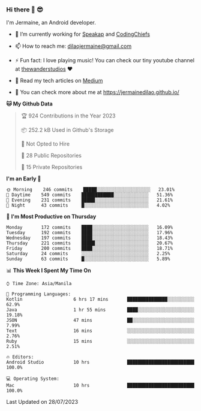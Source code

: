 ### Hi there 👋 😎
I'm Jermaine, an Android developer.

- 🔭 I’m currently working for [Speakap](https://www.speakap.com/) and [CodingChiefs](https://codingchiefs.com/en/)

- 📫 How to reach me: dilaojermaine@gmail.com

- ⚡ Fun fact: I love playing music! You can check our tiny youtube channel at [thewanderstudios](https://www.youtube.com/thewanderstudios) ♥️

- 📖 Read my tech articles on [Medium](https://jermainedilao.medium.com/)

- 👀 You can check more about me at https://jermainedilao.github.io/

<!--
**jermainedilao/jermainedilao** is a ✨ _special_ ✨ repository because its `README.md` (this file) appears on your GitHub profile.

Here are some ideas to get you started:

- 🔭 I’m currently working on ...
- 🌱 I’m currently learning ...
- 👯 I’m looking to collaborate on ...
- 🤔 I’m looking for help with ...
- 💬 Ask me about ...
- 📫 How to reach me: ...
- 😄 Pronouns: ...
- ⚡ Fun fact: ...
-->

<!--START_SECTION:waka-->
**🐱 My Github Data** 

> 🏆 924 Contributions in the Year 2023
 > 
> 📦 252.2 kB Used in Github's Storage 
 > 
> 🚫 Not Opted to Hire
 > 
> 📜 28 Public Repositories 
 > 
> 🔑 15 Private Repositories  
 > 
**I'm an Early 🐤** 

```text
🌞 Morning    246 commits    █████░░░░░░░░░░░░░░░░░░░░   23.01% 
🌆 Daytime    549 commits    ████████████░░░░░░░░░░░░░   51.36% 
🌃 Evening    231 commits    █████░░░░░░░░░░░░░░░░░░░░   21.61% 
🌙 Night      43 commits     █░░░░░░░░░░░░░░░░░░░░░░░░   4.02%

```
📅 **I'm Most Productive on Thursday** 

```text
Monday       172 commits    ████░░░░░░░░░░░░░░░░░░░░░   16.09% 
Tuesday      192 commits    ████░░░░░░░░░░░░░░░░░░░░░   17.96% 
Wednesday    197 commits    ████░░░░░░░░░░░░░░░░░░░░░   18.43% 
Thursday     221 commits    █████░░░░░░░░░░░░░░░░░░░░   20.67% 
Friday       200 commits    ████░░░░░░░░░░░░░░░░░░░░░   18.71% 
Saturday     24 commits     ░░░░░░░░░░░░░░░░░░░░░░░░░   2.25% 
Sunday       63 commits     █░░░░░░░░░░░░░░░░░░░░░░░░   5.89%

```


📊 **This Week I Spent My Time On** 

```text
⌚︎ Time Zone: Asia/Manila

💬 Programming Languages: 
Kotlin                   6 hrs 17 mins       ███████████████░░░░░░░░░░   62.9% 
Java                     1 hr 55 mins        ████░░░░░░░░░░░░░░░░░░░░░   19.18% 
JSON                     47 mins             ██░░░░░░░░░░░░░░░░░░░░░░░   7.99% 
Text                     16 mins             ░░░░░░░░░░░░░░░░░░░░░░░░░   2.76% 
Ruby                     15 mins             ░░░░░░░░░░░░░░░░░░░░░░░░░   2.51%

🔥 Editors: 
Android Studio           10 hrs              █████████████████████████   100.0%

💻 Operating System: 
Mac                      10 hrs              █████████████████████████   100.0%

```


 Last Updated on 28/07/2023
<!--END_SECTION:waka-->
